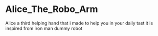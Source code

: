 # Alice_The_Robo_Arm
Alice a third helping hand that i made to help you in your daily tast it is inspired from iron man dummy robot
